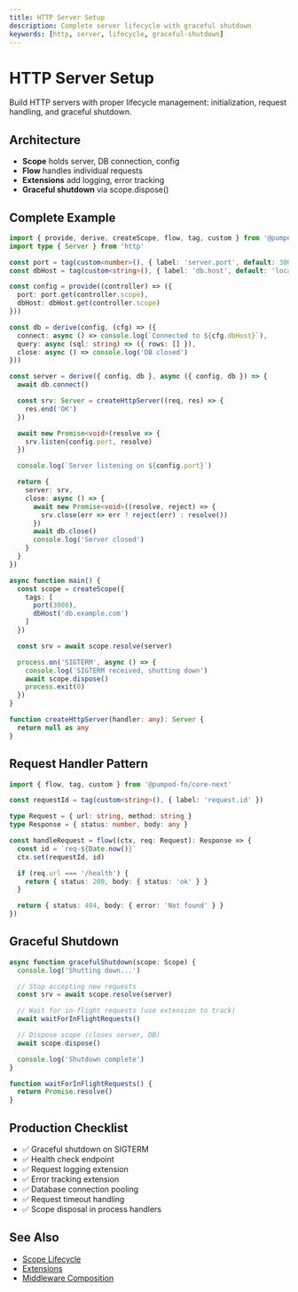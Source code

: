 ```yaml
---
title: HTTP Server Setup
description: Complete server lifecycle with graceful shutdown
keywords: [http, server, lifecycle, graceful-shutdown]
---
```


# HTTP Server Setup

Build HTTP servers with proper lifecycle management: initialization, request handling, and graceful shutdown.

## Architecture

- **Scope** holds server, DB connection, config
- **Flow** handles individual requests
- **Extensions** add logging, error tracking
- **Graceful shutdown** via scope.dispose()

## Complete Example

```ts twoslash
import { provide, derive, createScope, flow, tag, custom } from '@pumped-fn/core-next'
import type { Server } from 'http'

const port = tag(custom<number>(), { label: 'server.port', default: 3000 })
const dbHost = tag(custom<string>(), { label: 'db.host', default: 'localhost' })

const config = provide((controller) => ({
  port: port.get(controller.scope),
  dbHost: dbHost.get(controller.scope)
}))

const db = derive(config, (cfg) => ({
  connect: async () => console.log(`Connected to ${cfg.dbHost}`),
  query: async (sql: string) => ({ rows: [] }),
  close: async () => console.log('DB closed')
}))

const server = derive({ config, db }, async ({ config, db }) => {
  await db.connect()

  const srv: Server = createHttpServer((req, res) => {
    res.end('OK')
  })

  await new Promise<void>(resolve => {
    srv.listen(config.port, resolve)
  })

  console.log(`Server listening on ${config.port}`)

  return {
    server: srv,
    close: async () => {
      await new Promise<void>((resolve, reject) => {
        srv.close(err => err ? reject(err) : resolve())
      })
      await db.close()
      console.log('Server closed')
    }
  }
})

async function main() {
  const scope = createScope({
    tags: [
      port(3000),
      dbHost('db.example.com')
    ]
  })

  const srv = await scope.resolve(server)

  process.on('SIGTERM', async () => {
    console.log('SIGTERM received, shutting down')
    await scope.dispose()
    process.exit(0)
  })
}

function createHttpServer(handler: any): Server {
  return null as any
}
```

## Request Handler Pattern

```ts twoslash
import { flow, tag, custom } from '@pumped-fn/core-next'

const requestId = tag(custom<string>(), { label: 'request.id' })

type Request = { url: string, method: string }
type Response = { status: number, body: any }

const handleRequest = flow((ctx, req: Request): Response => {
  const id = `req-${Date.now()}`
  ctx.set(requestId, id)

  if (req.url === '/health') {
    return { status: 200, body: { status: 'ok' } }
  }

  return { status: 404, body: { error: 'Not found' } }
})
```

## Graceful Shutdown

```typescript
async function gracefulShutdown(scope: Scope) {
  console.log('Shutting down...')

  // Stop accepting new requests
  const srv = await scope.resolve(server)

  // Wait for in-flight requests (use extension to track)
  await waitForInFlightRequests()

  // Dispose scope (closes server, DB)
  await scope.dispose()

  console.log('Shutdown complete')
}

function waitForInFlightRequests() {
  return Promise.resolve()
}
```

## Production Checklist

- ✅ Graceful shutdown on SIGTERM
- ✅ Health check endpoint
- ✅ Request logging extension
- ✅ Error tracking extension
- ✅ Database connection pooling
- ✅ Request timeout handling
- ✅ Scope disposal in process handlers

## See Also

- [Scope Lifecycle](../guides/03-scope-lifecycle.md)
- [Extensions](../guides/09-extensions.md)
- [Middleware Composition](./middleware-composition.md)

